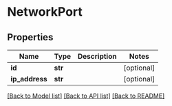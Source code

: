 # NetworkPort

## Properties
Name | Type | Description | Notes
------------ | ------------- | ------------- | -------------
**id** | **str** |  | [optional] 
**ip_address** | **str** |  | [optional] 

[[Back to Model list]](../README.md#documentation-for-models) [[Back to API list]](../README.md#documentation-for-api-endpoints) [[Back to README]](../README.md)


